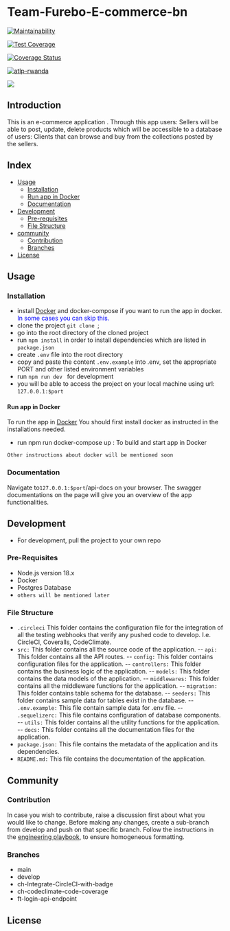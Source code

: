 # Team-Furebo-E-commerce-bn

[![Maintainability](https://api.codeclimate.com/v1/badges/7322a671c14645284094/maintainability)](https://codeclimate.com/github/atlp-rwanda/Team-furebo-E-commerce-bn/maintainability) 

[![Test Coverage](https://api.codeclimate.com/v1/badges/7322a671c14645284094/test_coverage)](https://codeclimate.com/github/atlp-rwanda/Team-furebo-E-commerce-bn/test_coverage) 

[![Coverage Status](https://coveralls.io/repos/github/atlp-rwanda/Team-furebo-E-commerce-bn/badge.svg?branch=develop)](https://coveralls.io/github/atlp-rwanda/Team-furebo-E-commerce-bn?branch=develop)

[![atlp-rwanda](https://circleci.com/gh/atlp-rwanda/Team-furebo-E-commerce-bn.svg?style=svg)](https://app.circleci.com/pipelines/github/atlp-rwanda)

[![](https://img.shields.io/badge/Checked_by-Hound-a873d1.svg)](https://houndci.com)

## Introduction

This is an e-commerce application . Through this app users: Sellers will be able to post, update, delete products which will be accessible to a database of users: Clients that can browse and buy from the collections posted by the sellers. 

## Index

* [Usage](#usage)
    - [Installation](#installation)
    - [Run app in Docker](#docker)
    - [Documentation](#documentation)
* [Development](#development)
    - [Pre-requisites](#pre-requisites)
    - [File Structure](#structure)
* [community](#community)
    - [Contribution](#contribution)
    - [Branches](#branches)
* [License](#license)



## Usage  <a name="usage"></a>

### Installation <a name="installation"></a>

* install [Docker](https://www.docker.com) and docker-compose if you want to run the app in docker. <span style="color: blue">In some cases you can skip this.</span>
* clone the project ```git clone ```;
* go into the root directory of the cloned project
* run ```npm install``` in order to install dependencies which are listed in ```package.json```
* create ```.env``` file into the root directory 
* copy and paste the content ```.env.example``` into .env, set the appropriate PORT and other listed environment variables
* run ```npm run dev ``` for development
* you will be able to access the project on your local machine using url: ```127.0.0.1:$port```


#### Run app in Docker <a name="docker"></a>
To run the app in [Docker](https://www.docker.com) You should first install docker as instructed in the installations needed.

* run npm run docker-compose up : To build and start app in Docker

``` Other instructions about docker will be mentioned soon ```

### Documentation <a name="documentation"></a>

Navigate to`127.0.0.1:$port`/api-docs on your browser. The swagger documentations on the page will give you an overview of the app functionalities.

## Development <a name="development"></a>

* For development, pull the project to your own repo

### Pre-Requisites <a name="pre-requisites"></a>

* Node.js version 18.x
* Docker
* Postgres Database
* ``` others will be mentioned later ```

### File Structure <a name="structure"> </a>

- `.circleci` This folder contains the configuration file for the integration of all the testing webhooks that verify any pushed code to develop. I.e. CircleCI, Coveralls, CodeClimate.
- `src:` This folder contains all the source code of the application.
--  `api:` This folder contains all the API routes.
--  `config:` This folder contains configuration files for the application.
--  `controllers:` This folder contains the business logic of the application.
--  `models:` This folder contains the data models of the application.
--  `middlewares:` This folder contains all the middleware functions for the application.
--  `migration:` This folder contains table schema for the database.
--  `seeders:` This folder contains  sample data for  tables exist in the database.
--  `.env.example:` This file contain sample data for .env file.
--  `.sequelizerc:` This file contains configuration of database components.
--  `utils:` This folder contains all the utility functions for the application.
-- `docs:` This folder contains all the documentation files for the application.
- `package.json:` This file contains the metadata of the application and its dependencies.
- `README.md:` This file contains the documentation of the application.


## Community <a name="community"></a>

### Contribution <a name="contribution"> </a>

In case you wish to contribute, raise a discussion first about what you would like to change. Before making any changes, create a sub-branch from develop and push on that specific branch. Follow the instructions in the [engineering playbook](https://github.com/atlp-rwanda/engineering-playbook/wiki/), to ensure homogeneous formatting.

### Branches  <a name="branches"> </a>

* main
* develop
* ch-Integrate-CircleCI-with-badge
* ch-codeclimate-code-coverage
* ft-login-api-endpoint

## License
